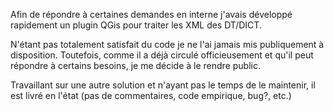 Afin de répondre à certaines demandes en interne j'avais développé rapidement un plugin QGis pour traiter les XML des DT/DICT.

N'étant pas totalement satisfait du code je ne l'ai jamais mis publiquement à disposition.
Toutefois, comme il a déjà circulé officieusement et qu'il peut répondre à certains besoins, je me décide à le rendre public.

Travaillant sur une autre solution et n'ayant pas le temps de le maintenir, il est livré en l'état (pas de commentaires, code empirique, bug?, etc.)
